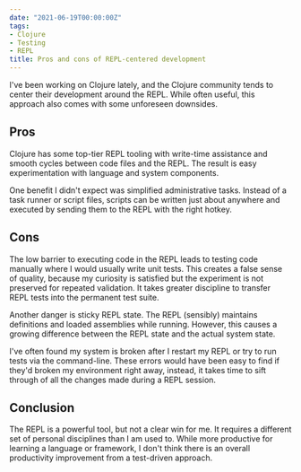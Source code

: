 ```yaml
---
date: "2021-06-19T00:00:00Z"
tags:
- Clojure
- Testing
- REPL
title: Pros and cons of REPL-centered development
---
```


I've been working on Clojure lately, and the Clojure community tends to center their development around the REPL. While often useful, this approach also comes with some unforeseen downsides.

## Pros
Clojure has some top-tier REPL tooling with write-time assistance and smooth cycles between code files and the REPL. The result is easy experimentation with language and system components.

One benefit I didn't expect was simplified administrative tasks. Instead of a task runner or script files, scripts can be written just about anywhere and executed by sending them to the REPL with the right hotkey.

## Cons

The low barrier to executing code in the REPL leads to testing code manually where I would usually write unit tests. This creates a false sense of quality, because my curiosity is satisfied but the experiment is not preserved for repeated validation.
It takes greater discipline to transfer REPL tests into the permanent test suite.

Another danger is sticky REPL state. The REPL (sensibly) maintains definitions and loaded assemblies while running. However, this causes a growing difference between the REPL state and the actual system state.

I've often found my system is broken after I restart my REPL or try to run tests via the command-line. These errors would have been easy to find if they'd broken my environment right away, instead, it takes time to sift through of all the changes made during a REPL session.


## Conclusion
The REPL is a powerful tool, but not a clear win for me. It requires a different set of personal disciplines than I am used to. While more productive for learning a language or framework, I don't think there is an overall productivity improvement from a test-driven approach. 




